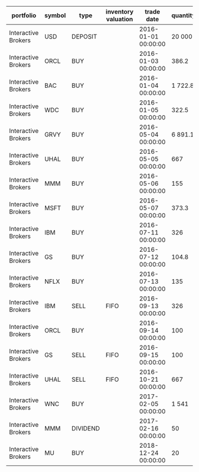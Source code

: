 |portfolio          |symbol|type    |inventory valuation|trade date         |quantity |price   |fee |currency|order id   |trade id  |transfer id|
|-------------------|------|--------|-------------------|-------------------|---------|--------|----|--------|-----------|----------|-----------|
|Interactive Brokers|USD   |DEPOSIT |                   |2016-01-01 00:00:00|20 000   |    1   |    |USD     |83bbd2a9-a1|1c09e51104|           |
|Interactive Brokers|ORCL  |BUY     |                   |2016-01-03 00:00:00|   386.2 |   25.87|7.95|USD     |83bb62a9-11|1909451104|           |
|Interactive Brokers|BAC   |BUY     |                   |2016-01-04 00:00:00| 1 722.8 |    5.80|7.95|USD     |84345a9a-12|3459451233|           |
|Interactive Brokers|WDC   |BUY     |                   |2016-01-05 00:00:00|   322.5 |   30.98|7.95|USD     |84345a9a-13|3459451333|           |
|Interactive Brokers|GRVY  |BUY     |                   |2016-05-04 00:00:00| 6 891.1 |    1.45|7.95|USD     |83bb62a9-14|1909451404|           |
|Interactive Brokers|UHAL  |BUY     |                   |2016-05-05 00:00:00|   667   |   14.98|7.95|USD     |b0cd4543-15|1906761557|           |
|Interactive Brokers|MMM   |BUY     |                   |2016-05-06 00:00:00|   155   |   34.00|0.00|USD     |06e93b40-16|1116041662|           |
|Interactive Brokers|MSFT  |BUY     |                   |2016-05-07 00:00:00|   373.3 |   26.77|7.95|USD     |ca200a35-17|1165301701|           |
|Interactive Brokers|IBM   |BUY     |                   |2016-07-11 00:00:00|   326   |   30.65|7.95|USD     |61787b51-18|1135531886|           |
|Interactive Brokers|GS    |BUY     |                   |2016-07-12 00:00:00|   104.8 |   95.36|7.95|USD     |f8e65f80-19|1457541989|           |
|Interactive Brokers|NFLX  |BUY     |                   |2016-07-13 00:00:00|   135   |   74.00|7.95|USD     |84345a9a-21|3459452133|           |
|Interactive Brokers|IBM   |SELL    |FIFO               |2016-09-13 00:00:00|   326   |   99.00|7.95|USD     |83bb62a9-23|1909452304|           |
|Interactive Brokers|ORCL  |BUY     |                   |2016-09-14 00:00:00|   100   |  100.00|7.95|USD     |b0cd4543-24|1906762457|           |
|Interactive Brokers|GS    |SELL    |FIFO               |2016-09-15 00:00:00|   100   |  120.00|7.95|USD     |06e93b40-25|1116042562|           |
|Interactive Brokers|UHAL  |SELL    |FIFO               |2016-10-21 00:00:00|   667   |   95.00|7.95|USD     |ca200a35-26|1165302601|           |
|Interactive Brokers|WNC   |BUY     |                   |2017-02-05 00:00:00| 1 541   |   13.22|3.95|USD     |61787b51-27|1135532786|           |
|Interactive Brokers|MMM   |DIVIDEND|                   |2017-02-16 00:00:00|    50   |    3.00|0.00|USD     |f8e65f80-28|1457542889|           |
|Interactive Brokers|MU    |BUY     |                   |2018-12-24 00:00:00|    20   |   29.02|4.95|USD     |f8e65f80-30|1457543089|           |
